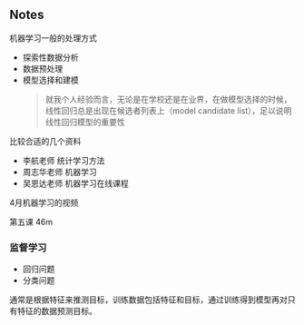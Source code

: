 ## Notes


机器学习一般的处理方式


* 探索性数据分析
* 数据预处理
* 模型选择和建模 
    > 就我个人经验而言，无论是在学校还是在业界，在做模型选择的时候，线性回归总是出现在候选者列表上（model candidate list），足以说明线性回归模型的重要性
    

比较合适的几个资料

* 李航老师 统计学习方法
* 周志华老师 机器学习
* 吴恩达老师 机器学习在线课程

4月机器学习的视频

第五课 46m


### 监督学习

* 回归问题
* 分类问题

通常是根据特征来推测目标，训练数据包括特征和目标，通过训练得到模型再对只有特征的数据预测目标。












